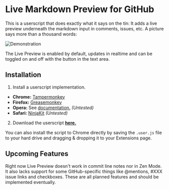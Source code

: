 # Live Markdown Preview for GitHub

This is a userscript that does exactly what it says on the tin: It adds a live preview underneath the markdown input in comments, issues, etc. A picture says more than a thousand words:

![Demonstration](https://f.cloud.github.com/assets/3596343/523189/06db4672-c09d-11e2-88f3-e7c26fe2f5e1.png)

The Live Preview is enabled by default, updates in realtime and can be toggled on and off with the button in the text area.

## Installation

1. Install a userscript implementation.
  * **Chrome:** [Tampermonkey](https://chrome.google.com/webstore/detail/tampermonkey/dhdgffkkebhmkfjojejmpbldmpobfkfo)
  * **Firefox:** [Greasemonkey](https://addons.mozilla.org/en-US/firefox/addon/greasemonkey/)
  * **Opera:** See [documentation.](http://www.opera.com/docs/userjs/) *(Untested)*
  * **Safari:** [NinjaKit](https://github.com/os0x/NinjaKit) *(Untested)*
2. Download the userscript [**here.**](https://raw.github.com/Daiz-/GitHub-LiveMarkdown/master/script.min.user.js)

You can also install the script to Chrome directly by saving the `.user.js` file to your hard drive and dragging & dropping it to your Extensions page.

## Upcoming Features

Right now Live Preview doesn't work in commit line notes nor in Zen Mode. It also lacks support for some GitHub-specific things like @mentions, #XXX issue links and checkboxes. These are all planned features and should be implemented eventually.